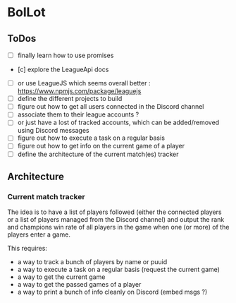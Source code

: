 # BolLot

## ToDos

- [ ] finally learn how to use promises
- [c] explore the LeagueApi docs
- [ ] or use LeagueJS which seems overall better : https://www.npmjs.com/package/leaguejs
- [ ] define the different projects to build
- [ ] figure out how to get all users connected in the Discord channel
- [ ] associate them to their league accounts ?
- [ ] or just have a lost of tracked accounts, which can be added/removed
    using Discord messages
- [ ] figure out how to execute a task on a regular basis
- [ ] figure out how to get info on the current game of a player
- [ ] define the architecture of the current match(es) tracker

## Architecture

### Current match tracker

The idea is to have a list of players followed (either the connected players or
a list of players managed from the Discord channel) and output the rank and
champions win rate of all players in the game when one (or more) of the players
enter a game.

This requires:

- a way to track a bunch of players by name or puuid
- a way to execute a task on a regular basis (request the current game)
- a way to get the current game
- a way to get the passed games of a player
- a way to print a bunch of info cleanly on Discord (embed msgs ?)